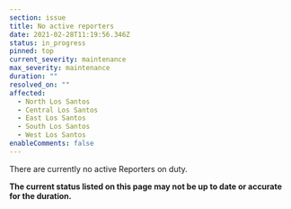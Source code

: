 ```yaml
---
section: issue
title: No active reporters
date: 2021-02-28T11:19:56.346Z
status: in_progress
pinned: top
current_severity: maintenance
max_severity: maintenance
duration: ""
resolved_on: ""
affected:
  - North Los Santos
  - Central Los Santos
  - East Los Santos
  - South Los Santos
  - West Los Santos
enableComments: false
---
```

There are currently no active Reporters on duty.

**The current status listed on this page may not be up to date or accurate for the duration.**